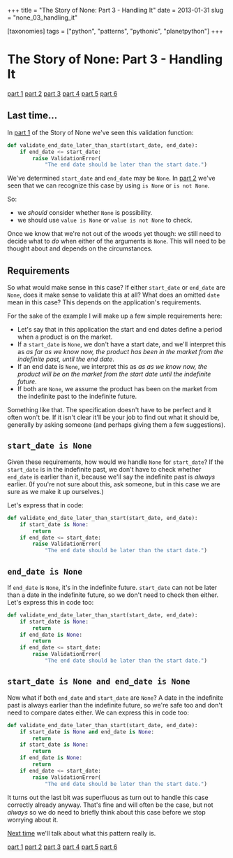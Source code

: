 +++
title = "The Story of None: Part 3 - Handling It"
date = 2013-01-31
slug = "none_03_handling_it"

[taxonomies]
tags = ["python", "patterns", "pythonic", "planetpython"]
+++

# The Story of None: Part 3 - Handling It

[part 1](@/posts/none_01_the_beginning.md)
[part 2](@/posts/none_02_recognizing.md)
[part 3](@/posts/none_03_handling.md)
[part 4](@/posts/none_04_guard_clauses.md)
[part 5](@/posts/none_05_more_on_guarding.md)
[part 6](@/posts/none_06_avoiding_it.md)

## Last time...

In [part 1](@/posts/none_01_the_beginning.md) of the Story of None we've seen this validation function:

```python
def validate_end_date_later_than_start(start_date, end_date):
    if end_date <= start_date:
        raise ValidationError(
            "The end date should be later than the start date.")
```

We've determined `start_date` and `end_date` may be `None`. In [part
2](@/posts/none_02_recognizing.md) we've seen that we can recognize this case by using `is None` or
`is not None`.

So:

- we _should_ consider whether `None` is possibility.
- we should use `value is None` or `value is not None` to check.

Once we know that we're not out of the woods yet though: we still need
to decide what to _do_ when either of the arguments is `None`. This will
need to be thought about and depends on the circumstances.

## Requirements

So what would make sense in this case? If either `start_date` or
`end_date` are `None`, does it make sense to validate this at all? What
does an omitted `date` mean in this case? This depends on the
application's requirements.

For the sake of the example I will make up a few simple requirements
here:

- Let's say that in this application the start and end dates define a
  period when a product is on the market.
- If a `start_date` is `None`, we don't have a start date, and we'll
  interpret this as _as far as we know now, the product has been in the
  market from the indefinite past, until the end date_.
- If an end date is `None`, we interpret this as _as as we know now, the
  product will be on the market from the start date until the indefinite
  future_.
- If both are `None`, we assume the product has been on the market from
  the indefinite past to the indefinite future.

Something like that. The specification doesn't have to be perfect and it
often won't be. If it isn't clear it'll be your job to find out what it
should be, generally by asking someone (and perhaps giving them a few
suggestions).

## `start_date is None`

Given these requirements, how would we handle `None` for `start_date`?
If the `start_date` is in the indefinite past, we don't have to check
whether `end_date` is earlier than it, because we'll say the indefinite
past is _always_ earlier. (If you're not sure about this, ask someone,
but in this case we are sure as we make it up ourselves.)

Let's express that in code:

```python
def validate_end_date_later_than_start(start_date, end_date):
    if start_date is None:
        return
    if end_date <= start_date:
        raise ValidationError(
            "The end date should be later than the start date.")
```

## `end_date is None`

If `end_date` is `None`, it's in the indefinite future. `start_date` can
not be later than a date in the indefinite future, so we don't need to
check then either. Let's express this in code too:

```python
def validate_end_date_later_than_start(start_date, end_date):
    if start_date is None:
        return
    if end_date is None:
        return
    if end_date <= start_date:
        raise ValidationError(
            "The end date should be later than the start date.")
```

## `start_date is None and end_date is None`

Now what if both `end_date` and `start_date` are `None`? A date in the
indefinite past is always earlier than the indefinite future, so we're
safe too and don't need to compare dates either. We can express this in
code too:

```python
def validate_end_date_later_than_start(start_date, end_date):
    if start_date is None and end_date is None:
        return
    if start_date is None:
        return
    if end_date is None:
        return
    if end_date <= start_date:
        raise ValidationError(
            "The end date should be later than the start date.")
```

It turns out the last bit was superfluous as turn out to handle this
case correctly already anyway. That's fine and will often be the case,
but not _always_ so we do need to briefly think about this case before
we stop worrying about it.

[Next time](@/posts/none_04_guard_clauses.md)
we'll talk about what this pattern really is.

[part 1](@/posts/none_01_the_beginning.md)
[part 2](@/posts/none_02_recognizing.md)
[part 3](@/posts/none_03_handling.md)
[part 4](@/posts/none_04_guard_clauses.md)
[part 5](@/posts/none_05_more_on_guarding.md)
[part 6](@/posts/none_06_avoiding_it.md)
